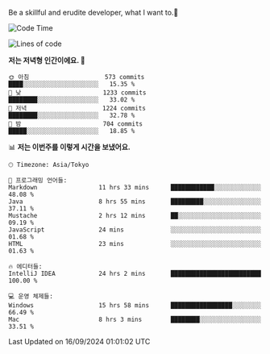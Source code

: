 Be a skillful and erudite developer, what I want to.👶

<!--START_SECTION:waka-->
![Code Time](http://img.shields.io/badge/Code%20Time-1%2C273%20hrs%202%20mins-blue)

![Lines of code](https://img.shields.io/badge/%EC%A0%80%EB%8A%94%20%EC%97%AC%ED%83%9C%EA%B9%8C%EC%A7%80%20-2.9%20million%20%EC%A4%84%EC%9D%98%20%EC%BD%94%EB%93%9C%EB%A5%BC%20%EC%9E%91%EC%84%B1%ED%96%88%EC%96%B4%EC%9A%94.-blue)

**저는 저녁형 인간이에요. 🦉** 

```text
🌞 아침                     573 commits         ████░░░░░░░░░░░░░░░░░░░░░   15.35 % 
🌆 낮　                     1233 commits        ████████░░░░░░░░░░░░░░░░░   33.02 % 
🌃 저녁                     1224 commits        ████████░░░░░░░░░░░░░░░░░   32.78 % 
🌙 밤　                     704 commits         █████░░░░░░░░░░░░░░░░░░░░   18.85 % 
```


📊 **저는 이번주를 이렇게 시간을 보냈어요.** 

```text
🕑︎ Timezone: Asia/Tokyo

💬 프로그래밍 언어들: 
Markdown                 11 hrs 33 mins      ████████████░░░░░░░░░░░░░   48.08 % 
Java                     8 hrs 55 mins       █████████░░░░░░░░░░░░░░░░   37.11 % 
Mustache                 2 hrs 12 mins       ██░░░░░░░░░░░░░░░░░░░░░░░   09.19 % 
JavaScript               24 mins             ░░░░░░░░░░░░░░░░░░░░░░░░░   01.68 % 
HTML                     23 mins             ░░░░░░░░░░░░░░░░░░░░░░░░░   01.63 % 

🔥 에디터들: 
IntelliJ IDEA            24 hrs 2 mins       █████████████████████████   100.00 % 

💻 운영 체제들: 
Windows                  15 hrs 58 mins      █████████████████░░░░░░░░   66.49 % 
Mac                      8 hrs 3 mins        ████████░░░░░░░░░░░░░░░░░   33.51 % 
```


 Last Updated on 16/09/2024 01:01:02 UTC
<!--END_SECTION:waka-->
